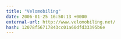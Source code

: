 ```yaml
---
title: "Velomobiling"
date: 2006-01-25 16:50:13 +0000
external-url: http://www.velomobiling.net/
hash: 12078f56717843cc01a60dfd33395b6e
---
```



